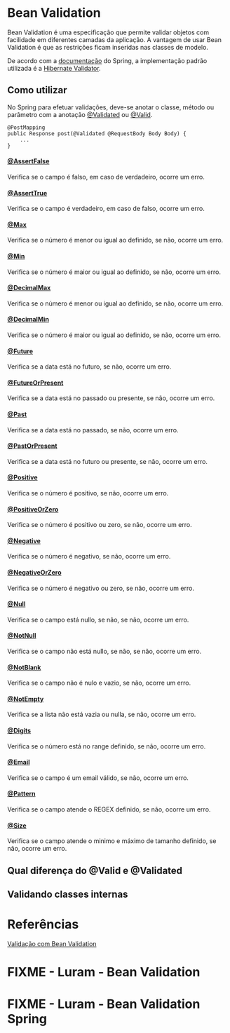 # Bean Validation

Bean Validation é uma especificação que permite validar objetos com facilidade em diferentes camadas da aplicação. 
A vantagem de usar Bean Validation é que as restrições ficam inseridas nas classes de modelo.

De acordo com a [documentação](https://docs.spring.io/spring/docs/4.1.x/spring-framework-reference/html/validation.html#validation-beanvalidation) 
do Spring, a implementação padrão utilizada é a [Hibernate Validator](http://hibernate.org/validator/).

## Como utilizar

No Spring para efetuar validações, deve-se anotar o classe, método ou parâmetro com a anotação 
[@Validated](https://docs.spring.io/spring/docs/current/javadoc-api/org/springframework/validation/annotation/Validated.html)
ou [@Valid](https://docs.oracle.com/javaee/7/api/javax/validation/Valid.html).

```
@PostMapping
public Response post(@Validated @RequestBody Body Body) {
    ...
}
```

#### [@AssertFalse](https://javaee.github.io/javaee-spec/javadocs/javax/validation/constraints/AssertFalse.html)

Verifica se o campo é falso, em caso de verdadeiro, ocorre um erro.

#### [@AssertTrue](https://javaee.github.io/javaee-spec/javadocs/javax/validation/constraints/AssertTrue.html)

Verifica se o campo é verdadeiro, em caso de falso, ocorre um erro.

#### [@Max](https://javaee.github.io/javaee-spec/javadocs/javax/validation/constraints/Max.html)

Verifica se o número é menor ou igual ao definido, se não, ocorre um erro.

#### [@Min](https://javaee.github.io/javaee-spec/javadocs/javax/validation/constraints/Min.html)

Verifica se o número é maior ou igual ao definido, se não, ocorre um erro.

#### [@DecimalMax](https://javaee.github.io/javaee-spec/javadocs/javax/validation/constraints/DecimalMax.html)

Verifica se o número é menor ou igual ao definido, se não, ocorre um erro.

#### [@DecimalMin](https://javaee.github.io/javaee-spec/javadocs/javax/validation/constraints/DecimalMin.html)

Verifica se o número é maior ou igual ao definido, se não, ocorre um erro.

#### [@Future](https://javaee.github.io/javaee-spec/javadocs/javax/validation/constraints/Future.html)

Verifica se a data está no futuro, se não, ocorre um erro.

#### [@FutureOrPresent](https://javaee.github.io/javaee-spec/javadocs/javax/validation/constraints/FutureOrPresent.html)

Verifica se a data está no passado ou presente, se não, ocorre um erro.

#### [@Past](https://javaee.github.io/javaee-spec/javadocs/javax/validation/constraints/Past.html)

Verifica se a data está no passado, se não, ocorre um erro.

#### [@PastOrPresent](https://javaee.github.io/javaee-spec/javadocs/javax/validation/constraints/PastOrPresent.html)

Verifica se a data está no futuro ou presente, se não, ocorre um erro.

#### [@Positive](https://javaee.github.io/javaee-spec/javadocs/javax/validation/constraints/Positive.html)

Verifica se o número é positivo, se não, ocorre um erro.

#### [@PositiveOrZero](https://javaee.github.io/javaee-spec/javadocs/javax/validation/constraints/PositiveOrZero.html)

Verifica se o número é positivo ou zero, se não, ocorre um erro.

#### [@Negative](https://javaee.github.io/javaee-spec/javadocs/javax/validation/constraints/Negative.html)

Verifica se o número é negativo, se não, ocorre um erro.

#### [@NegativeOrZero](https://javaee.github.io/javaee-spec/javadocs/javax/validation/constraints/NegativeOrZero.html)

Verifica se o número é negativo ou zero, se não, ocorre um erro.

#### [@Null](https://javaee.github.io/javaee-spec/javadocs/javax/validation/constraints/Null.html)

Verifica se o campo está nullo, se não, se não, ocorre um erro.

#### [@NotNull](https://javaee.github.io/javaee-spec/javadocs/javax/validation/constraints/NotNull.html)

Verifica se o campo não está nullo, se não, se não, ocorre um erro.

#### [@NotBlank](https://javaee.github.io/javaee-spec/javadocs/javax/validation/constraints/NotBlank.html)

Verifica se o campo não é nulo e vazio, se não, ocorre um erro.

#### [@NotEmpty](https://javaee.github.io/javaee-spec/javadocs/javax/validation/constraints/NotEmpty.html)

Verifica se a lista não está vazia ou nulla, se não, ocorre um erro.

#### [@Digits](https://javaee.github.io/javaee-spec/javadocs/javax/validation/constraints/Digits.html)

Verifica se o número está no range definido, se não, ocorre um erro.

#### [@Email](https://javaee.github.io/javaee-spec/javadocs/javax/validation/constraints/Email.html)

Verifica se o campo é um email válido, se não, ocorre um erro.

#### [@Pattern](https://javaee.github.io/javaee-spec/javadocs/javax/validation/constraints/Pattern.html)

Verifica se o campo atende o REGEX definido, se não, ocorre um erro.

#### [@Size](https://javaee.github.io/javaee-spec/javadocs/javax/validation/constraints/Size.html)

Verifica se o campo atende o minimo e máximo de tamanho definido, se não, ocorre um erro.

## Qual diferença do @Valid e @Validated


## Validando classes internas

# Referências

[Validação com Bean Validation](https://blog.algaworks.com/validacao-com-bean-validation/)

# FIXME - Luram - Bean Validation
# FIXME - Luram - Bean Validation Spring